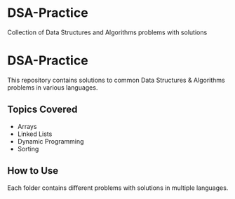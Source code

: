 # DSA-Practice
Collection of Data Structures and Algorithms problems with solutions
# DSA-Practice
This repository contains solutions to common Data Structures & Algorithms problems in various languages.

## Topics Covered
-  Arrays
-  Linked Lists
-  Dynamic Programming
-  Sorting

## How to Use
Each folder contains different problems with solutions in multiple languages.
